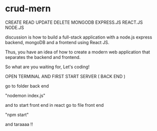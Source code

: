 # crud-mern
CREATE READ UPDATE DELETE
MONGODB EXPRESS.JS REACT.JS NODE.JS

discussion is how to build a full-stack application with a node.js express backend, mongoDB and a frontend using React JS.

Thus, you have an idea of ​​how to create a modern web application that separates the backend and frontend.

So what are you waiting for, Let's coding!

OPEN TERMINAL AND FIRST START SERVER ( BACK END )

go to folder back end

  "nodemon index.js"
  
and to start front end in react go to file front end

  "npm start"
  
and taraaaa !!
